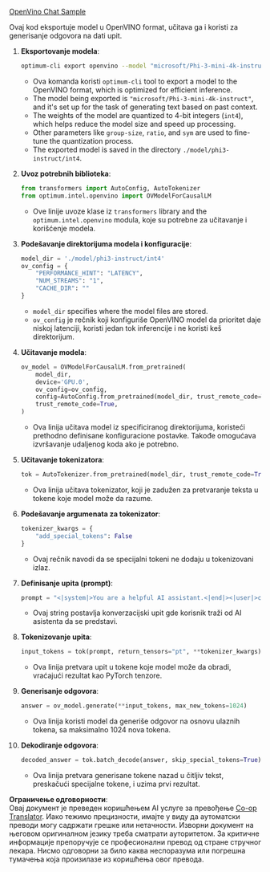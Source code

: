 <!--
CO_OP_TRANSLATOR_METADATA:
{
  "original_hash": "a2a54312eea82ac654fb0f6d39b1f772",
  "translation_date": "2025-05-09T16:01:16+00:00",
  "source_file": "md/02.Application/01.TextAndChat/Phi3/E2E_OpenVino_Chat.md",
  "language_code": "sr"
}
-->
[OpenVino Chat Sample](../../../../../../code/06.E2E/E2E_OpenVino_Chat_Phi3-instruct.ipynb)

Ovaj kod eksportuje model u OpenVINO format, učitava ga i koristi za generisanje odgovora na dati upit.

1. **Eksportovanje modela**:
   ```bash
   optimum-cli export openvino --model "microsoft/Phi-3-mini-4k-instruct" --task text-generation-with-past --weight-format int4 --group-size 128 --ratio 0.6 --sym --trust-remote-code ./model/phi3-instruct/int4
   ```
   - Ova komanda koristi `optimum-cli` tool to export a model to the OpenVINO format, which is optimized for efficient inference.
   - The model being exported is `"microsoft/Phi-3-mini-4k-instruct"`, and it's set up for the task of generating text based on past context.
   - The weights of the model are quantized to 4-bit integers (`int4`), which helps reduce the model size and speed up processing.
   - Other parameters like `group-size`, `ratio`, and `sym` are used to fine-tune the quantization process.
   - The exported model is saved in the directory `./model/phi3-instruct/int4`.

2. **Uvoz potrebnih biblioteka**:
   ```python
   from transformers import AutoConfig, AutoTokenizer
   from optimum.intel.openvino import OVModelForCausalLM
   ```
   - Ove linije uvoze klase iz `transformers` library and the `optimum.intel.openvino` modula, koje su potrebne za učitavanje i korišćenje modela.

3. **Podešavanje direktorijuma modela i konfiguracije**:
   ```python
   model_dir = './model/phi3-instruct/int4'
   ov_config = {
       "PERFORMANCE_HINT": "LATENCY",
       "NUM_STREAMS": "1",
       "CACHE_DIR": ""
   }
   ```
   - `model_dir` specifies where the model files are stored.
   - `ov_config` je rečnik koji konfiguriše OpenVINO model da prioritet daje niskoj latenciji, koristi jedan tok inferencije i ne koristi keš direktorijum.

4. **Učitavanje modela**:
   ```python
   ov_model = OVModelForCausalLM.from_pretrained(
       model_dir,
       device='GPU.0',
       ov_config=ov_config,
       config=AutoConfig.from_pretrained(model_dir, trust_remote_code=True),
       trust_remote_code=True,
   )
   ```
   - Ova linija učitava model iz specificiranog direktorijuma, koristeći prethodno definisane konfiguracione postavke. Takođe omogućava izvršavanje udaljenog koda ako je potrebno.

5. **Učitavanje tokenizatora**:
   ```python
   tok = AutoTokenizer.from_pretrained(model_dir, trust_remote_code=True)
   ```
   - Ova linija učitava tokenizator, koji je zadužen za pretvaranje teksta u tokene koje model može da razume.

6. **Podešavanje argumenata za tokenizator**:
   ```python
   tokenizer_kwargs = {
       "add_special_tokens": False
   }
   ```
   - Ovaj rečnik navodi da se specijalni tokeni ne dodaju u tokenizovani izlaz.

7. **Definisanje upita (prompt)**:
   ```python
   prompt = "<|system|>You are a helpful AI assistant.<|end|><|user|>can you introduce yourself?<|end|><|assistant|>"
   ```
   - Ovaj string postavlja konverzacijski upit gde korisnik traži od AI asistenta da se predstavi.

8. **Tokenizovanje upita**:
   ```python
   input_tokens = tok(prompt, return_tensors="pt", **tokenizer_kwargs)
   ```
   - Ova linija pretvara upit u tokene koje model može da obradi, vraćajući rezultat kao PyTorch tenzore.

9. **Generisanje odgovora**:
   ```python
   answer = ov_model.generate(**input_tokens, max_new_tokens=1024)
   ```
   - Ova linija koristi model da generiše odgovor na osnovu ulaznih tokena, sa maksimalno 1024 nova tokena.

10. **Dekodiranje odgovora**:
    ```python
    decoded_answer = tok.batch_decode(answer, skip_special_tokens=True)[0]
    ```
    - Ova linija pretvara generisane tokene nazad u čitljiv tekst, preskačući specijalne tokene, i uzima prvi rezultat.

**Ограничење одговорности**:  
Овај документ је преведен коришћењем AI услуге за превођење [Co-op Translator](https://github.com/Azure/co-op-translator). Иако тежимо прецизности, имајте у виду да аутоматски преводи могу садржати грешке или нетачности. Изворни документ на његовом оригиналном језику треба сматрати ауторитетом. За критичне информације препоручује се професионални превод од стране стручног лекара. Нисмо одговорни за било каква неспоразума или погрешна тумачења која произилазе из коришћења овог превода.